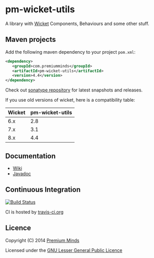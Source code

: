 pm-wicket-utils
===============

A library with [Wicket](http://wicket.apache.org/) Components, Behaviours and some other stuff.

## Maven projects

Add the following maven dependency to your project `pom.xml`:

```xml
<dependency>
   <groupId>com.premiumminds</groupId>
   <artifactId>pm-wicket-utils</artifactId>
   <version>4.4</version>
</dependency>
```
Check out [sonatype repository](https://oss.sonatype.org/index.html#nexus-search;quick~pm-wicket-utils) for latest snapshots and releases.

If you use old versions of wicket, here is a compatibility table:

Wicket | pm-wicket-utils |
| ------------- | ------------- |
6.x | 2.8 |
7.x | 3.1 |
8.x | 4.4 |

## Documentation

- [Wiki](https://github.com/premium-minds/pm-wicket-utils/wiki)
- [Javadoc](http://premium-minds.github.io/pm-wicket-utils/apidocs/)

## Continuous Integration

[![Build Status](https://travis-ci.org/premium-minds/pm-wicket-utils.png?branch=master)](https://travis-ci.org/premium-minds/pm-wicket-utils)

CI is hosted by [travis-ci.org](https://travis-ci.org/)

## Licence

Copyright (C) 2014 [Premium Minds](http://www.premium-minds.com/)

Licensed under the [GNU Lesser General Public Licence](http://www.gnu.org/licenses/lgpl.html)
